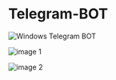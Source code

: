# Telegram-BOT

![Windows Telegram BOT](https://user-images.githubusercontent.com/61146340/149679748-61776973-b3cf-45a3-be1e-73729ee4009f.png)

![image 1](https://user-images.githubusercontent.com/61146340/149679410-40b8875f-43af-4bb4-a9a7-40ff65501cc7.png)

![image 2](https://user-images.githubusercontent.com/61146340/149679297-0275e293-2b25-4b55-9a08-736f3513b6a6.png)
